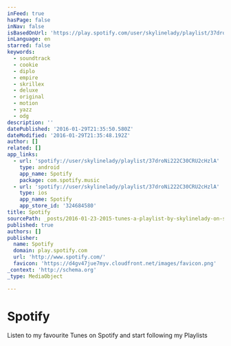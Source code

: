 ```yaml
---
inFeed: true
hasPage: false
inNav: false
isBasedOnUrl: 'https://play.spotify.com/user/skylinelady/playlist/37droNi222C30CRU2cHzlA?play=true&utm_source=open.spotify.com&utm_medium=open'
inLanguage: en
starred: false
keywords:
  - soundtrack
  - cookie
  - diplo
  - empire
  - skrillex
  - deluxe
  - original
  - motion
  - yazz
  - odg
description: ''
datePublished: '2016-01-29T21:35:50.580Z'
dateModified: '2016-01-29T21:35:48.192Z'
author: []
related: []
app_links:
  - url: 'spotify://user/skylinelady/playlist/37droNi222C30CRU2cHzlA'
    type: android
    app_name: Spotify
    package: com.spotify.music
  - url: 'spotify://user/skylinelady/playlist/37droNi222C30CRU2cHzlA'
    type: ios
    app_name: Spotify
    app_store_id: '324684580'
title: Spotify
sourcePath: _posts/2016-01-23-2015-tunes-a-playlist-by-skylinelady-on-spotify.md
published: true
authors: []
publisher:
  name: Spotify
  domain: play.spotify.com
  url: 'http://www.spotify.com/'
  favicon: 'https://d4gv47jue7myv.cloudfront.net/images/favicon.png'
_context: 'http://schema.org'
_type: MediaObject

---
```

# Spotify

Listen to my favourite Tunes on Spotify and start following my Playlists